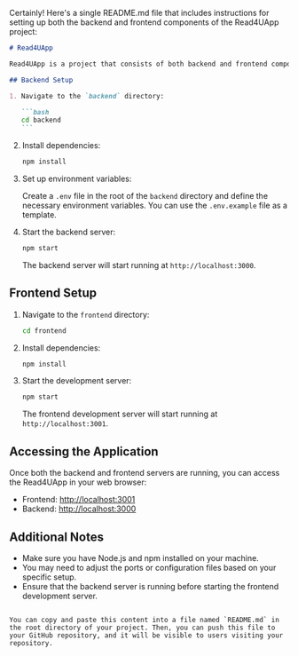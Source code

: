 Certainly! Here's a single README.md file that includes instructions for setting up both the backend and frontend components of the Read4UApp project:

````markdown
# Read4UApp

Read4UApp is a project that consists of both backend and frontend components. The backend is developed using Node.js, and the frontend is developed using React.js.

## Backend Setup

1. Navigate to the `backend` directory:

   ```bash
   cd backend
   ```
````

2. Install dependencies:

   ```bash
   npm install
   ```

3. Set up environment variables:

   Create a `.env` file in the root of the `backend` directory and define the necessary environment variables. You can use the `.env.example` file as a template.

4. Start the backend server:

   ```bash
   npm start
   ```

   The backend server will start running at `http://localhost:3000`.

## Frontend Setup

1. Navigate to the `frontend` directory:

   ```bash
   cd frontend
   ```

2. Install dependencies:

   ```bash
   npm install
   ```

3. Start the development server:

   ```bash
   npm start
   ```

   The frontend development server will start running at `http://localhost:3001`.

## Accessing the Application

Once both the backend and frontend servers are running, you can access the Read4UApp in your web browser:

- Frontend: [http://localhost:3001](http://localhost:3001)
- Backend: [http://localhost:3000](http://localhost:3000)

## Additional Notes

- Make sure you have Node.js and npm installed on your machine.
- You may need to adjust the ports or configuration files based on your specific setup.
- Ensure that the backend server is running before starting the frontend development server.

```

You can copy and paste this content into a file named `README.md` in the root directory of your project. Then, you can push this file to your GitHub repository, and it will be visible to users visiting your repository.
```
